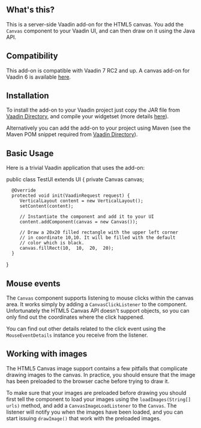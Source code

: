 ## What's this?

This is a server-side Vaadin add-on for the HTML5 canvas. You add the ```Canvas``` component to your Vaadin UI, and can then draw on it using the Java API.

## Compatibility

This add-on is compatible with Vaadin 7 RC2 and up. A canvas add-on for Vaadin 6 is available [here](https://vaadin.com/add-on/canvaswidget).

## Installation

To install the add-on to your Vaadin project just copy the JAR file from [Vaadin Directory](https://vaadin.com/addon/canvas), and compile your widgetset (more details [here](https://vaadin.com/directory/help/using-vaadin-add-ons)).

Alternatively you can add the add-on to your project using Maven (see the Maven POM snippet required from [Vaadin Directory](https://vaadin.com/addon/canvas)).

## Basic Usage

Here is a trivial Vaadin application that uses the add-on:

   public class TestUI extends UI {
      private Canvas canvas;

      @Override
      protected void init(VaadinRequest request) {
         VerticalLayout content = new VerticalLayout();
         setContent(content);

         // Instantiate the component and add it to your UI
         content.addComponent(canvas = new Canvas());

         // Draw a 20x20 filled rectangle with the upper left corner
         // in coordinate 10,10. It will be filled with the default
         // color which is black.
         canvas.fillRect(10,  10,  20,  20);
      }
   }

## Mouse events

The `Canvas` component supports listening to mouse clicks within the canvas area. It works simply by adding a ```CanvasClickListener``` to the component. Unfortunately the HTML5 Canvas API doesn't support objects, so you can only find out the coordinates where the click happened.

You can find out other details related to the click event using the ```MouseEventDetails``` instance you receive from the listener.

## Working with images

The HTML5 Canvas image support contains a few pitfalls that complicate drawing images to the canvas. In practice, you should ensure that the image has been preloaded to the browser cache before trying to draw it.

To make sure that your images are preloaded before drawing you should first tell the component to load your images using the ```loadImages(String[] urls)``` method, and add a ```CanvasImageLoadListener``` to the ```Canvas```. The listener will notify you when the images have been loaded, and you can start issuing ```drawImage()``` that work with the preloaded images.
